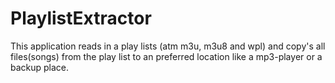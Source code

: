 # PlaylistExtractor
This application reads in a play lists (atm m3u, m3u8 and wpl) and copy's all files(songs) from the play list to an preferred location like a mp3-player or a backup place.
